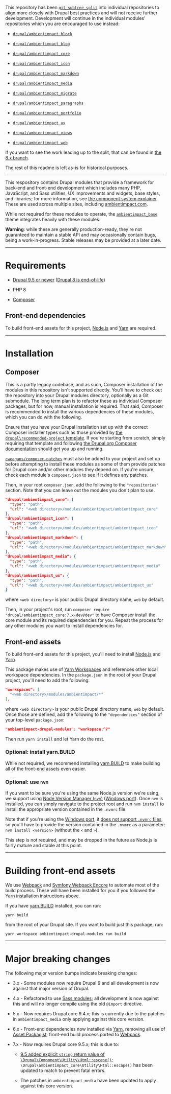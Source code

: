This repository has been
[`git subtree split`](https://shantanoo-desai.github.io/posts/technology/git_subtree/)
into individual repositories to align more closely with Drupal best practices
and will not receive further development. Development will continue in the
individual modules' repositories which you are encouraged to use instead:

* [`drupal/ambientimpact_block`](https://github.com/Ambient-Impact/drupal-ambientimpact-block)

* [`drupal/ambientimpact_blog`](https://github.com/Ambient-Impact/drupal-ambientimpact-blog)

* [`drupal/ambientimpact_core`](https://github.com/Ambient-Impact/drupal-ambientimpact-core)

* [`drupal/ambientimpact_icon`](https://github.com/Ambient-Impact/drupal-ambientimpact-icon)

* [`drupal/ambientimpact_markdown`](https://github.com/Ambient-Impact/drupal-ambientimpact-markdown)

* [`drupal/ambientimpact_media`](https://github.com/Ambient-Impact/drupal-ambientimpact-media)

* [`drupal/ambientimpact_migrate`](https://github.com/Ambient-Impact/drupal-ambientimpact-migrate)

* [`drupal/ambientimpact_paragraphs`](https://github.com/Ambient-Impact/drupal-ambientimpact-paragraphs)

* [`drupal/ambientimpact_portfolio`](https://github.com/Ambient-Impact/drupal-ambientimpact-portfolio)

* [`drupal/ambientimpact_ux`](https://github.com/Ambient-Impact/drupal-ambientimpact-ux)

* [`drupal/ambientimpact_views`](https://github.com/Ambient-Impact/drupal-ambientimpact-views)

* [`drupal/ambientimpact_web`](https://github.com/Ambient-Impact/drupal-ambientimpact-web)

If you want to see the work leading up to the split, that can be found in [the
8.x branch](https://github.com/Ambient-Impact/drupal-modules/tree/8.x).

The rest of this readme is left as-is for historical purposes.

----

This respository contains Drupal modules that provide a framework for back-end
and front-end development which includes many PHP, JavaScript, and Sass
utilities, UX improvements and widgets, base styles, and libraries; for more
information, see [the component system
explainer](component_explainer.md).
These are used across multiple sites, including
[ambientimpact.com](https://ambientimpact.com/).

While not required for these modules to operate, the
[```ambientimpact_base```](https://github.com/Ambient-Impact/drupal-ambientimpact-base)
theme integrates heavily with these modules.

**Warning**: while these are generally production-ready, they're not guaranteed
to maintain a stable API and may occasionally contain bugs, being a
work-in-progress. Stable releases may be provided at a later date.

----

# Requirements

* [Drupal 9.5 or newer](https://www.drupal.org/download) ([Drupal 8 is end-of-life](https://www.drupal.org/psa-2021-11-30))

* PHP 8

* [Composer](https://getcomposer.org/)

## Front-end dependencies

To build front-end assets for this project, [Node.js](https://nodejs.org/) and
[Yarn](https://yarnpkg.com/) are required.

----

# Installation

## Composer

This is a partly legacy codebase, and as such, Composer installation of the
modules in this repository isn't supported directly. You'll have to check out
the repository into your Drupal modules directory, optionally as a Git
submodule. The long term plan is to refactor these as individual Composer
packages, but for now, manual installation is required. That said, Composer is
recommended to install the various dependencies of these modules, which you can
do with the following.

Ensure that you have your Drupal installation set up with the correct Composer
installer types such as those provided by [the ```drupal\recommended-project```
template](https://www.drupal.org/docs/develop/using-composer/starting-a-site-using-drupal-composer-project-templates#s-drupalrecommended-project).
If you're starting from scratch, simply requiring that template and following
[the Drupal.org Composer
documentation](https://www.drupal.org/docs/develop/using-composer/starting-a-site-using-drupal-composer-project-templates)
should get you up and running.

[`cweagans/composer-patches`](https://github.com/cweagans/composer-patches) must
also be added to your project and set up before attempting to install these
modules as some of them provide patches for Drupal core and/or other modules
they depend on. If you're unsure, check each module's `composer.json` to see if
it defines any patches.

Then, in your root ```composer.json```, add the following to the
```"repositories"``` section. Note that you can leave out the modules you don't
plan to use.

```json
"drupal/ambientimpact_core": {
  "type": "path",
  "url": "<web directory>/modules/ambientimpact/ambientimpact_core"
},
"drupal/ambientimpact_icon": {
  "type": "path",
  "url": "<web directory>/modules/ambientimpact/ambientimpact_icon"
},
"drupal/ambientimpact_markdown": {
  "type": "path",
  "url": "<web directory>/modules/ambientimpact/ambientimpact_markdown"
},
"drupal/ambientimpact_media": {
  "type": "path",
  "url": "<web directory>/modules/ambientimpact/ambientimpact_media"
},
"drupal/ambientimpact_ux": {
  "type": "path",
  "url": "<web directory>/modules/ambientimpact/ambientimpact_ux"
}
```

where `<web directory>` is your public Drupal directory name, `web` by default.

Then, in your project's root, run ```composer require
"drupal/ambientimpact_core:7.x-dev@dev"``` to have Composer install the core
module and its required dependencies for you. Repeat the process for any other
modules you want to install dependencies for.

## Front-end assets

To build front-end assets for this project, you'll need to install
[Node.js](https://nodejs.org/) and [Yarn](https://yarnpkg.com/).

This package makes use of [Yarn
Workspaces](https://yarnpkg.com/features/workspaces) and references other local
workspace dependencies. In the `package.json` in the root of your Drupal
project, you'll need to add the following:

```json
"workspaces": [
  "<web directory>/modules/ambientimpact/*"
],
```

where `<web directory>` is your public Drupal directory name, `web` by default.
Once those are defined, add the following to the `"dependencies"` section of
your top-level `package.json`:

```json
"ambientimpact-drupal-modules": "workspace:^7"
```

Then run `yarn install` and let Yarn do the rest.

### Optional: install yarn.BUILD

While not required, we recommend installing [yarn.BUILD](https://yarn.build/) to
make building all of the front-end assets even easier.

### Optional: use ```nvm```

If you want to be sure you're using the same Node.js version we're using, we
support using [Node Version Manager (```nvm```)](https://github.com/nvm-sh/nvm)
([Windows port](https://github.com/coreybutler/nvm-windows)). Once ```nvm``` is
installed, you can simply navigate to the project root and run ```nvm install```
to install the appropriate version contained in the ```.nvmrc``` file.

Note that if you're using the [Windows
port](https://github.com/coreybutler/nvm-windows), it [does not support
```.nvmrc```
files](https://github.com/coreybutler/nvm-windows/wiki/Common-Issues#why-isnt-nvmrc-supported-why-arent-some-nvm-for-macoslinux-features-supported),
so you'll have to provide the version contained in the ```.nvmrc``` as a
parameter: ```nvm install <version>``` (without the ```<``` and ```>```).

This step is not required, and may be dropped in the future as Node.js is fairly
mature and stable at this point.

----

# Building front-end assets

We use [Webpack](https://webpack.js.org/) and [Symfony Webpack
Encore](https://symfony.com/doc/current/frontend.html) to automate most of the
build process. These will have been installed for you if you followed the Yarn
installation instructions above.

If you have [yarn.BUILD](https://yarn.build/) installed, you can run:

```
yarn build
```

from the root of your Drupal site. If you want to build just this package, run:

```
yarn workspace ambientimpact-drupal-modules run build
```

----

# Major breaking changes

The following major version bumps indicate breaking changes:

* 3.x - Some modules now require Drupal 9 and all development is now against that major version of Drupal.

* 4.x - Refactored to use [Sass modules](https://sass-lang.com/blog/the-module-system-is-launched); all development is now against this and will no longer compile using the old ```@import``` directive.

* 5.x - Now requires Drupal core 9.4.x; this is currently due to the patches in `ambientimpact_media` only applying against this core version.

* 6.x - Front-end dependencies now installed via [Yarn](https://yarnpkg.com/), removing all use of [Asset Packagist](https://asset-packagist.org/); front-end build process ported to [Webpack](https://webpack.js.org/).

* 7.x - Now requires Drupal core 9.5.x; this is due to:

  * [9.5 added explicit `string` return value of `\Drupal\Component\Utility\Html::escape()`](https://git.drupalcode.org/project/drupal/-/commit/58f589c709d070c382027043c5aafe72c181ebde); `\Drupal\ambientimpact_core\Utility\Html::escape()` has been updated to match to prevent fatal errors.

  * The patches in `ambientimpact_media` have been updated to apply against this core version.
